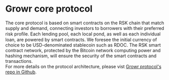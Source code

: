 # Growr core protocol
The core protocol is based on smart contracts on the RSK chain that match supply and demand, connecting investors to borrowers with their preferred risk proﬁle. Each lending pool, each local pond, as well as each individual loan, are powered by smart contracts. We foresee the initial currency of choice to be USD-denominated stablecoin such as RDOC. The RSK smart contract network, protected by the Bitcoin network computing power and hashing mechanism, will ensure the security of the smart contracts and transactions.  
For more details on the protocol architecture, please vist [Growr protocol's repo in Github](https://github.com/growr-xyz/growr-core-protocol/wiki).
